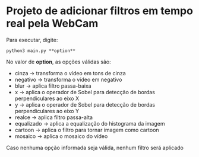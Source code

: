 # Projeto de adicionar filtros em tempo real pela WebCam

Para executar, digite:
```
python3 main.py **option**
```
No valor de **option**, as opções válidas são:
- cinza -> transforma o vídeo em tons de cinza
- negativo -> transforma o vídeo em negativo
- blur -> aplica filtro passa-baixa
- x -> aplica o operador de Sobel para detecção de bordas perpendiculares ao eixo X
- y -> aplica o operador de Sobel para detecção de bordas perpendiculares ao eixo Y
- realce -> aplica filtro passa-alta
- equalizado -> aplica a equalização do histograma da imagem
- cartoon -> aplica o filtro para tornar imagem como cartoon
- mosaico -> aplica o mosaico do vídeo

Caso nenhuma opção informada seja válida, nenhum filtro será aplicado